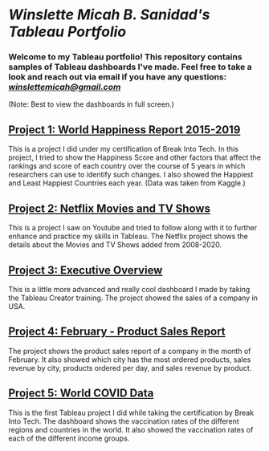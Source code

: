# *Winslette Micah B. Sanidad's Tableau Portfolio*

### Welcome to my Tableau portfolio! This repository contains samples of Tableau dashboards I've made. Feel free to take a look and reach out via email if you have any questions: *winslettemicah@gmail.com*

(Note: Best to view the dashboards in full screen.)

## [Project 1: World Happiness Report 2015-2019](https://public.tableau.com/app/profile/winslette.micah.sanidad/viz/WorldHappinessReport_16926190630610/WorldHappinessReport2015-2019?publish=yes)

This is a project I did under my certification of Break Into Tech.
In this project, I tried to show the Happiness Score and other factors that affect the rankings and score of each country over the course of 5 years in which researchers can use to identify such changes. I also showed the Happiest and Least Happiest Countries each year. (Data was taken from Kaggle.)

## [Project 2: Netflix Movies and TV Shows](https://public.tableau.com/app/profile/winslette.micah.sanidad/viz/Netflix_16933255513220/Netflix?publish=yes)

This is a project I saw on Youtube and tried to follow along with it to further enhance and practice my skills in Tableau.
The Netflix project shows the details about the Movies and TV Shows added from 2008-2020.

## [Project 3: Executive Overview](https://public.tableau.com/app/profile/winslette.micah.sanidad/viz/ExecutiveOverview_16918103976260/ExecutiveOverview?publish=yes)

This is a little more advanced and really cool dashboard I made by taking the Tableau Creator training. The project showed the sales of a company in USA.

## [Project 4: February - Product Sales Report](https://public.tableau.com/app/profile/winslette.micah.sanidad/viz/February-ProductSalesReport/February-ProductSalesReport?publish=yes)

The project shows the product sales report of a company in the month of February. It also showed which city has the most ordered products, sales revenue by city, products ordered per day, and sales revenue by product.

## [Project 5: World COVID Data](https://public.tableau.com/app/profile/winslette.micah.sanidad/viz/WorldCOVIDData_16916776231150/WorldCovidData?publish=yes)

This is the first Tableau project I did while taking the certification by Break Into Tech. The dashboard shows the vaccination rates of the different regions and countries in the world. It also showed the vaccination rates of each of the different income groups.
